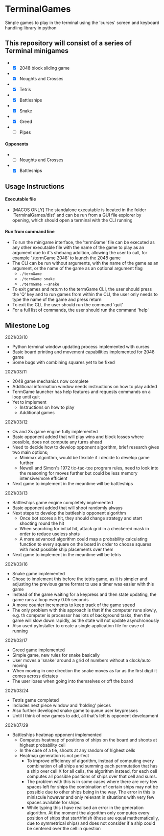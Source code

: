 # TerminalGames
Simple games to play in the terminal using the 'curses' screen and keyboard handling library in python

## This repository will consist of a series of Terminal minigames
*  - [X] 2048 block sliding game
*  - [X] Noughts and Crosses
*  - [X] Tetris
*  - [X] Battleships
*  - [X] Snake
*  - [X] Greed
*  - [ ] Pipes

#### Opponents
*  - [ ] Noughts and Crosses
*  - [X] Battleships

## Usage Instructions

#### Executable file

  * [MACOS ONLY] The standalone executable is located in the folder 'TerminalGames/dist' and can be run from a GUI file explorer by opening, which should open a terminal with the CLI running

#### Run from command line

  * To run the minigame interface, the 'termGame' file can be executed as any other executable file with the name of the game to play as an argument due to it's shebang addition, allowing the user to call, for example './termGame 2048' to launch the 2048 game
  * The CLI can be run without arguments, with the name of the game as an argument, or the name of the game as an optional argument flag
    * ```./termGame```
    * ```./termGame snake```
    * ```./termGame --snake```
  * To exit games and return to the termGame CLI, the user should press the 'Q' key and to run games from within the CLI, the user only needs to type the name of the game and press return
  * To exit the CLI, the user should run the command 'quit'
  * For a full list of commands, the user should run the command 'help'

## Milestone Log

2021/03/10
  * Python terminal window updating process implemented with curses
  * Basic board printing and movement capabilities implemented for 2048 game
  * Some bugs with combining squares yet to be fixed

2021/03/11
  * 2048 game mechanics now complete
  * Additional information window needs instructions on how to play added
  * TermGame launcher has help features and requests commands on a loop until quit
  * Yet to implement
    * Instructions on how to play
    * Additional games

2021/03/12
  * Os and Xs game engine fully implemented
  * Basic opponent added that will play wins and block losses where possible, does not compute any turns ahead
  * Need to decide how to develop opponent algorithm, brief research gives two main options;
    * Minimax algorithm, would be flexible if i decide to develop game further
    * Newell and Simon's 1972 tic-tac-toe program rules, need to look into the reasoning for moves further but could be less memory intensive/more efficient
  * Next game to implement in the meantime will be battleships

 2021/03/13
  * Battleships game engine completely implemented
  * Basic opponent added that will shoot randomly always
  * Next steps to develop the battleship opponent algorithm
    * Once bot scores a hit, they should change strategy and start shooting round the hit
    * When searching for initial hit, attack grid in a checkered mask in order to reduce useless shots
    * A more advanced algorithm could map a probability calculating function to every square on the board in order to choose squares with most possible ship placements over them
  * Next game to implement in the meantime will be tetris

2021/03/16
  * Snake game implemented
  * Chose to implement this before the tetris game, as it is simpler and adjusting the previous game format to use a timer was easier with this game
  * Instead of the game waiting for a keypress and then state updating, the game runs a loop every 0.05 seconds
  * A move counter increments to keep track of the game speed
  * The only problem with this approach is that if the computer runs slowly, e.g. th computer is processor has lots of background tasks, then the game will slow down rapidly, as the state will not update asynchronously
  * Also used pyInstaller to create a single application file for ease of running

2021/03/17
  * Greed game implemented
  * Simple game, new rules for snake basically
  * User moves a 'snake' around a grid of numbers without a clock/auto moving
  * When moving in one direction the snake moves as far as the first digit it comes across dictates
  * The user loses when going into themselves or off the board

2021/03/24
  * Tetris game completed
  * Includes next piece window and 'holding' pieces
  * Also further developed snake game to queue user keypresses
  * Until I think of new games to add, all that's left is opponent development

2021/07/29
  * Battleships heatmap opponent implemented
    * Computes heatmap of positions of ships on the board and shoots at highest probability cell
    * In the case of a tie, shoots at any random of highest cells
    * Heatmap generation is not perfect
      * To improve efficiency of algorithm, instead of computing every combination of all ships and summing each permutation that has a ship over cell X for all cells, the algorithm instead, for each cell computes all possible positions of ships over that cell and sums.
      * The problem with this is in some cases where there are very few spaces left for ships the combination of certain ships may not be possible due to other ships being in the way. The error in this is miniscule however and only relevant in situations with very few spaces available for ships.
      * While typing this i have realised an error in the generation algorithm. At the moment the algorithm only computes every position of ships that start/finish (these are equal mathematically, due to symmetrical ships) and does not consider if a ship could be centered over the cell in question

